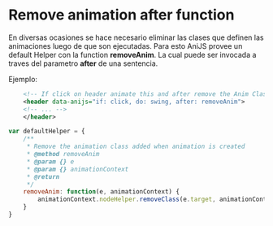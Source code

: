 Remove animation after function
===============================

En diversas ocasiones se hace necesario eliminar las clases que definen las animaciones luego de que son ejecutadas. Para esto AniJS provee un default Helper con la function **removeAnim**. La cual puede ser invocada a traves del parametro **after** de una sentencia.

Ejemplo:
```xml
    <!-- If click on header animate this and after remove the Anim Classes from element. -->
    <header data-anijs="if: click, do: swing, after: removeAnim">
    <!-- ... -->
    </header>
```

```javascript
var defaultHelper = {
    /**
     * Remove the animation class added when animation is created
     * @method removeAnim
     * @param {} e
     * @param {} animationContext
     * @return
     */
    removeAnim: function(e, animationContext) {
        animationContext.nodeHelper.removeClass(e.target, animationContext.behavior);
    }
}
```
